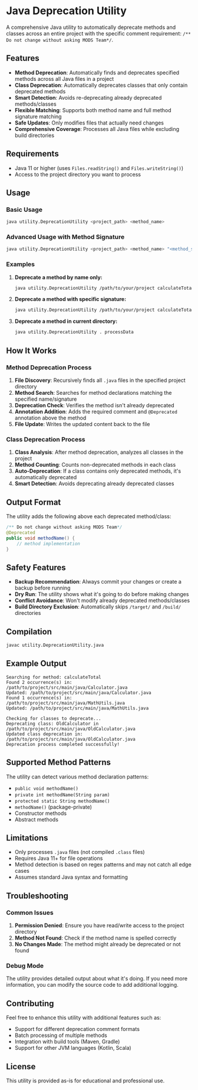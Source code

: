 # Java Deprecation Utility

A comprehensive Java utility to automatically deprecate methods and classes across an entire project with the specific comment requirement: `/** Do not change without asking MODS Team*/`.

## Features

- **Method Deprecation**: Automatically finds and deprecates specified methods across all Java files in a project
- **Class Deprecation**: Automatically deprecates classes that only contain deprecated methods
- **Smart Detection**: Avoids re-deprecating already deprecated methods/classes
- **Flexible Matching**: Supports both method name and full method signature matching
- **Safe Updates**: Only modifies files that actually need changes
- **Comprehensive Coverage**: Processes all Java files while excluding build directories

## Requirements

- Java 11 or higher (uses `Files.readString()` and `Files.writeString()`)
- Access to the project directory you want to process

## Usage

### Basic Usage

```bash
java utility.DeprecationUtility <project_path> <method_name>
```

### Advanced Usage with Method Signature

```bash
java utility.DeprecationUtility <project_path> <method_name> "<method_signature>"
```

### Examples

1. **Deprecate a method by name only:**
   ```bash
   java utility.DeprecationUtility /path/to/your/project calculateTotal
   ```

2. **Deprecate a method with specific signature:**
   ```bash
   java utility.DeprecationUtility /path/to/your/project calculateTotal "int calculateTotal(int a, int b)"
   ```

3. **Deprecate a method in current directory:**
   ```bash
   java utility.DeprecationUtility . processData
   ```

## How It Works

### Method Deprecation Process

1. **File Discovery**: Recursively finds all `.java` files in the specified project directory
2. **Method Search**: Searches for method declarations matching the specified name/signature
3. **Deprecation Check**: Verifies the method isn't already deprecated
4. **Annotation Addition**: Adds the required comment and `@Deprecated` annotation above the method
5. **File Update**: Writes the updated content back to the file

### Class Deprecation Process

1. **Class Analysis**: After method deprecation, analyzes all classes in the project
2. **Method Counting**: Counts non-deprecated methods in each class
3. **Auto-Deprecation**: If a class contains only deprecated methods, it's automatically deprecated
4. **Smart Detection**: Avoids deprecating already deprecated classes

## Output Format

The utility adds the following above each deprecated method/class:

```java
/** Do not change without asking MODS Team*/
@Deprecated
public void methodName() {
    // method implementation
}
```

## Safety Features

- **Backup Recommendation**: Always commit your changes or create a backup before running
- **Dry Run**: The utility shows what it's going to do before making changes
- **Conflict Avoidance**: Won't modify already deprecated methods/classes
- **Build Directory Exclusion**: Automatically skips `/target/` and `/build/` directories

## Compilation

```bash
javac utility.DeprecationUtility.java
```

## Example Output

```
Searching for method: calculateTotal
Found 2 occurrence(s) in: /path/to/project/src/main/java/Calculator.java
Updated: /path/to/project/src/main/java/Calculator.java
Found 1 occurrence(s) in: /path/to/project/src/main/java/MathUtils.java
Updated: /path/to/project/src/main/java/MathUtils.java

Checking for classes to deprecate...
Deprecating class: OldCalculator in /path/to/project/src/main/java/OldCalculator.java
Updated class deprecation in: /path/to/project/src/main/java/OldCalculator.java
Deprecation process completed successfully!
```

## Supported Method Patterns

The utility can detect various method declaration patterns:

- `public void methodName()`
- `private int methodName(String param)`
- `protected static String methodName()`
- `methodName()` (package-private)
- Constructor methods
- Abstract methods

## Limitations

- Only processes `.java` files (not compiled `.class` files)
- Requires Java 11+ for file operations
- Method detection is based on regex patterns and may not catch all edge cases
- Assumes standard Java syntax and formatting

## Troubleshooting

### Common Issues

1. **Permission Denied**: Ensure you have read/write access to the project directory
2. **Method Not Found**: Check if the method name is spelled correctly
3. **No Changes Made**: The method might already be deprecated or not found

### Debug Mode

The utility provides detailed output about what it's doing. If you need more information, you can modify the source code to add additional logging.

## Contributing

Feel free to enhance this utility with additional features such as:

- Support for different deprecation comment formats
- Batch processing of multiple methods
- Integration with build tools (Maven, Gradle)
- Support for other JVM languages (Kotlin, Scala)

## License

This utility is provided as-is for educational and professional use.
